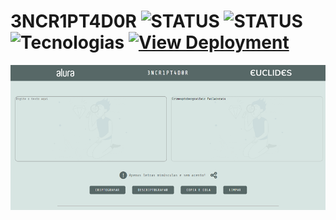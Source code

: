 # 3NCR1PT4D0R ![STATUS](https://shields.io/badge/Olá-Mundo-blue) ![STATUS](https://img.shields.io/static/v1?label=STATUS&message=V%200.1%20Concluído&color=green) ![Tecnologias](https://img.shields.io/badge/Tecnologias%20Utilizadas-|%20HTML%205%20|%20CSS%203%20|%20JavaScript%20|-orange.svg) [![View Deployment](https://img.shields.io/badge/View-Deployment-yellow.svg)](https://euclides981.github.io/criptografia/) 


![Prévia do Projeto](img/previa.png)